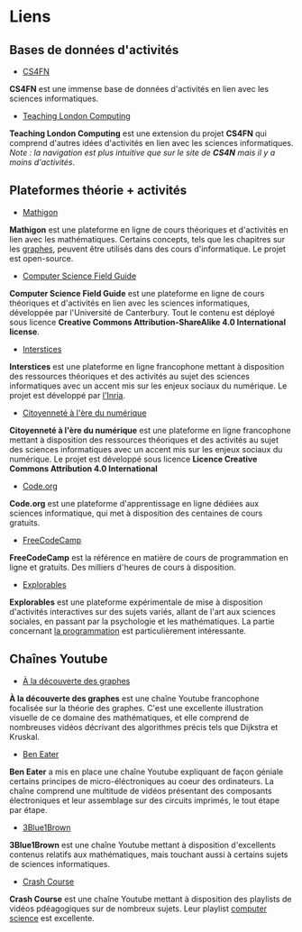 # Liens

## Bases de données d'activités

* [CS4FN](http://www.cs4fn.org/)

**CS4FN** est une immense base de données d'activités en lien avec les sciences informatiques. 

* [Teaching London Computing](https://teachinglondoncomputing.org/)

**Teaching London Computing** est une extension du projet **CS4FN** qui comprend d'autres idées d'activités en lien avec les sciences informatiques. *Note : la navigation est plus intuitive que sur le site de **CS4N** mais il y a moins d'activités*. 

## Plateformes théorie + activités

* [Mathigon](https://mathigon.org/)

**Mathigon** est une plateforme en ligne de cours théoriques et d'activités en lien avec les mathématiques. Certains concepts, tels que les chapitres sur les [graphes](https://mathigon.org/course/graph-theory/introduction), peuvent être utilisés dans des cours d'informatique. Le projet est open-source. 

* [Computer Science Field Guide](https://www.csfieldguide.org.nz/en/)

**Computer Science Field Guide** est une plateforme en ligne de cours théoriques et d'activités en lien avec les sciences informatiques, développée par l'Université de Canterbury. Tout le contenu est déployé sous licence **Creative Commons Attribution-ShareAlike 4.0 International license**.

* [Interstices](https://interstices.info/)

**Interstices** est une plateforme en ligne francophone mettant à disposition des ressources théoriques et des activités au sujet des sciences informatiques avec un accent mis sur les enjeux sociaux du numérique. Le projet est développé par [l'Inria](https://www.inria.fr/fr).

* [Citoyenneté à l'ère du numérique](https://www.citnum.ca/?lang=fr)

**Citoyenneté à l'ère du numérique** est une plateforme en ligne francophone mettant à disposition des ressources théoriques et des activités au sujet des sciences informatiques avec un accent mis sur les enjeux sociaux du numérique. Le projet est développé sous licence **Licence Creative Commons Attribution 4.0 International**

* [Code.org](https://code.org)

**Code.org** est une plateforme d'apprentissage en ligne dédiées aux sciences informatique, qui met à disposition des centaines de cours gratuits. 

* [FreeCodeCamp](https://www.freecodecamp.org/)

**FreeCodeCamp** est la référence en matière de cours de programmation en ligne et gratuits. Des milliers d'heures de cours à disposition. 

* [Explorables](https://explorabl.es/)

**Explorables** est une plateforme expérimentale de mise à disposition d'activités interactives sur des sujets variés, allant de l'art aux sciences sociales, en passant par la psychologie et les mathématiques. La partie concernant [la programmation](https://explorabl.es/programming/) est particulièrement intéressante. 

## Chaînes Youtube

* [À la découverte des graphes](https://www.youtube.com/channel/UCHtJVeNLyR1yuJ1_xCK1WRg)

**À la découverte des graphes** est une chaîne Youtube francophone focalisée sur la théorie des graphes. C'est une excellente illustration visuelle de ce domaine des mathématiques, et elle comprend de nombreuses vidéos décrivant des algorithmes précis tels que Dijkstra et Kruskal. 

* [Ben Eater](https://www.youtube.com/user/eaterbc)

**Ben Eater** a mis en place une chaîne Youtube expliquant de façon géniale certains principes de micro-éléctroniques au coeur des ordinateurs. La chaîne comprend une multitude de vidéos présentant des composants électroniques et leur assemblage sur des circuits imprimés, le tout étape par étape. 

* [3Blue1Brown](https://www.youtube.com/channel/UCYO_jab_esuFRV4b17AJtAw)

**3Blue1Brown** est une chaîne Youtube mettant à disposition d'excellents contenus relatifs aux mathématiques, mais touchant aussi à certains sujets de sciences informatiques. 

* [Crash Course](https://www.youtube.com/channel/UCX6b17PVsYBQ0ip5gyeme-Q)

**Crash Course** est une chaîne Youtube mettant à disposition des playlists de vidéos pdéagogiques sur de nombreux sujets. Leur playlist [computer science](https://www.youtube.com/watch?v=tpIctyqH29Q&list=PL8dPuuaLjXtNlUrzyH5r6jN9ulIgZBpdo) est excellente. 

